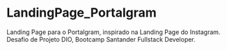 # LandingPage_Portalgram
Landing Page para o Portalgram, inspirado na Landing Page do Instagram.
Desafio de Projeto DIO, Bootcamp Santander Fullstack Developer.
